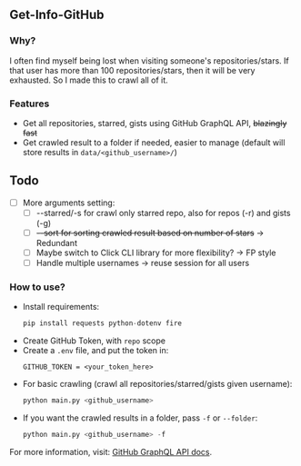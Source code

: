 ## Get-Info-GitHub

### Why?
I often find myself being lost when visiting someone's repositories/stars. If that user has more than 100 repositories/stars, then it will be very exhausted. So I made this to crawl all of it.

### Features
- Get all repositories, starred, gists using GitHub GraphQL API, ~~blazingly fast~~ 
- Get crawled result to a folder if needed, easier to manage (default will store results in `data/<github_username>/`)

## Todo
- [ ] More arguments setting: 
    - [ ] --starred/-s for crawl only starred repo, also for repos (-r) and gists (-g)
    - [ ] ~~--sort for sorting crawled result based on number of stars~~ -> Redundant
    - [ ] Maybe switch to Click CLI library for more flexibility? -> FP style
    - [ ] Handle multiple usernames -> reuse session for all users

### How to use?
- Install requirements:
    ```python
    pip install requests python-dotenv fire
    ```
- Create GitHub Token, with `repo` scope
- Create a `.env` file, and put the token in:
    ```
    GITHUB_TOKEN = <your_token_here>    
    ```
- For basic crawling (crawl all repositories/starred/gists given username):
    ```python
    python main.py <github_username>
    ```
- If you want the crawled results in a folder, pass `-f` or `--folder`:
    ```python
    python main.py <github_username> -f
    ```

For more information, visit: [GitHub GraphQL API docs](https://docs.github.com/en/graphql).